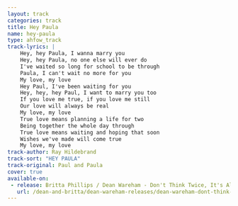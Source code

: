 ```yaml
---
layout: track
categories: track
title: Hey Paula
name: hey-paula
type: ahfow_track
track-lyrics: |
    Hey, hey Paula, I wanna marry you
    Hey, hey Paula, no one else will ever do
    I've waited so long for school to be through
    Paula, I can't wait no more for you
    My love, my love
    Hey Paul, I've been waiting for you
    Hey, hey, hey Paul, I want to marry you too
    If you love me true, if you love me still
    Our love will always be real
    My love, my love
    True love means planning a life for two
    Being together the whole day through
    True love means waiting and hoping that soon
    Wishes we've made will come true
    My love, my love
track-author: Ray Hildebrand
track-sort: "HEY PAULA"
track-original: Paul and Paula
cover: true
available-on:
 - release: Britta Phillips / Dean Wareham - Don't Think Twice, It's Alright / Hey Paula
   url: /dean-and-britta/dean-wareham-releases/dean-wareham-dont-think-twice-hey-paula/
---
```

